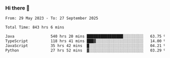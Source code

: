 ### Hi there 👋

<!--START_SECTION:waka-->

```txt
From: 29 May 2023 - To: 27 September 2025

Total Time: 843 hrs 6 mins

Java                540 hrs 20 mins ████████████████░░░░░░░░░   63.75 %
TypeScript          118 hrs 41 mins ███▓░░░░░░░░░░░░░░░░░░░░░   14.00 %
JavaScript          35 hrs 42 mins  █░░░░░░░░░░░░░░░░░░░░░░░░   04.21 %
Python              27 hrs 52 mins  ▓░░░░░░░░░░░░░░░░░░░░░░░░   03.29 %
```

<!--END_SECTION:waka-->
<!--
**the-beef-calculator/the-beef-calculator** is a ✨ _special_ ✨ repository because its `README.md` (this file) appears on your GitHub profile.

Here are some ideas to get you started:

- 🔭 I’m currently working on ...
- 🌱 I’m currently learning ...
- 👯 I’m looking to collaborate on ...
- 🤔 I’m looking for help with ...
- 💬 Ask me about ...
- 📫 How to reach me: ...
- 😄 Pronouns: ...
- ⚡ Fun fact: ...
-->
